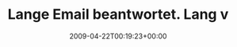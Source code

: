 ---
retweeted: false
source: <a href="http://twitter.com" rel="nofollow">Twitter Web Client</a>
entities:
  hashtags:
  - text: gtd
    indices:
    - '94'
    - '98'
  symbols: []
  user_mentions: []
  urls: []
display_text_range:
- '0'
- '107'
favorite_count: '0'
id_str: '1580110946'
truncated: false
retweet_count: '0'
id: '1580110946'
created_at: Wed Apr 22 00:19:23 +0000 2009
favorited: false
full_text: 'Lange Email beantwortet. Lang vor mir hergeschobenes als "done" markiert.
  Heute war scheinbar #gtd Abend...'
lang: de
tags:
- gtd
- pesos:twitter
date: '2009-04-22T00:19:23+00:00'
src: https://twitter.com/bascht/status/1580110946
original_url: https://twitter.com/bascht/status/1580110946
type: twitter_tweet
text: 'Lange Email beantwortet. Lang vor mir hergeschobenes als "done" markiert. Heute
  war scheinbar #gtd Abend...'
title: Lange Email beantwortet. Lang v

---